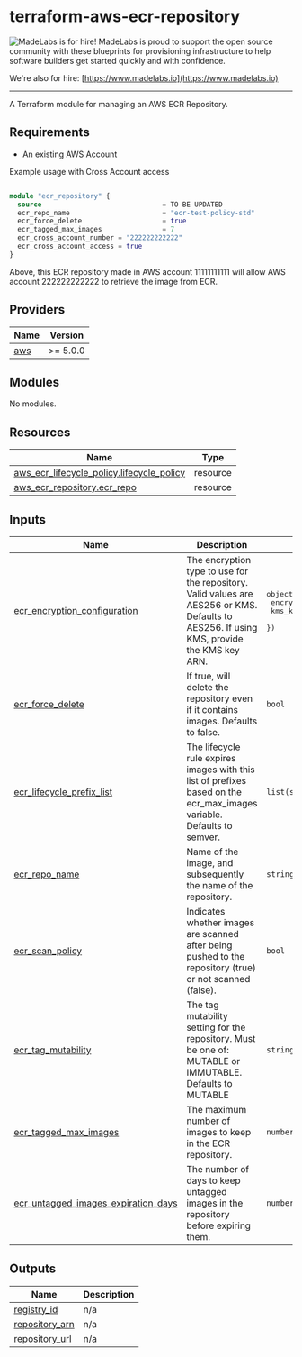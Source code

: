 # terraform-aws-ecr-repository

<!-- BEGIN MadeLabs Header -->
![MadeLabs is for hire!](https://d2xqy67kmqxrk1.cloudfront.net/horizontal_logo_white.png)
MadeLabs is proud to support the open source community with these blueprints for provisioning infrastructure to help software builders get started quickly and with confidence. 

We're also for hire: [https://www.madelabs.io](https://www.madelabs.io)
<!-- END MadeLabs Header -->
---

A Terraform module for managing an AWS ECR Repository.

## Requirements

- An existing AWS Account

Example usage with Cross Account access
```terraform

module "ecr_repository" {
  source                              = TO BE UPDATED
  ecr_repo_name                       = "ecr-test-policy-std"
  ecr_force_delete                    = true
  ecr_tagged_max_images               = 7
  ecr_cross_account_number = "222222222222"
  ecr_cross_account_access = true
}
```
Above, this ECR repository made in AWS account 11111111111 will allow AWS account 222222222222 to retrieve the image from ECR.

<!-- BEGIN_TF_DOCS -->
## Providers

| Name | Version |
|------|---------|
| <a name="provider_aws"></a> [aws](#provider\_aws) | >= 5.0.0 |

## Modules

No modules.

## Resources

| Name | Type |
|------|------|
| [aws_ecr_lifecycle_policy.lifecycle_policy](https://registry.terraform.io/providers/hashicorp/aws/latest/docs/resources/ecr_lifecycle_policy) | resource |
| [aws_ecr_repository.ecr_repo](https://registry.terraform.io/providers/hashicorp/aws/latest/docs/resources/ecr_repository) | resource |

## Inputs

| Name | Description | Type | Default | Required |
|------|-------------|------|---------|:--------:|
| <a name="input_ecr_encryption_configuration"></a> [ecr\_encryption\_configuration](#input\_ecr\_encryption\_configuration) | The encryption type to use for the repository. Valid values are AES256 or KMS. Defaults to AES256. If using KMS, provide the KMS key ARN. | <pre>object({<br>    encryption_type = string<br>    kms_key         = string<br>  })</pre> | <pre>{<br>  "encryption_type": "AES256",<br>  "kms_key": null<br>}</pre> | no |
| <a name="input_ecr_force_delete"></a> [ecr\_force\_delete](#input\_ecr\_force\_delete) | If true, will delete the repository even if it contains images. Defaults to false. | `bool` | `false` | no |
| <a name="input_ecr_lifecycle_prefix_list"></a> [ecr\_lifecycle\_prefix\_list](#input\_ecr\_lifecycle\_prefix\_list) | The lifecycle rule expires images with this list of prefixes based on the ecr\_max\_images variable. Defaults to semver. | `list(string)` | <pre>[<br>  "0",<br>  "1",<br>  "2"<br>]</pre> | no |
| <a name="input_ecr_repo_name"></a> [ecr\_repo\_name](#input\_ecr\_repo\_name) | Name of the image, and subsequently the name of the repository. | `string` | n/a | yes |
| <a name="input_ecr_scan_policy"></a> [ecr\_scan\_policy](#input\_ecr\_scan\_policy) | Indicates whether images are scanned after being pushed to the repository (true) or not scanned (false). | `bool` | `true` | no |
| <a name="input_ecr_tag_mutability"></a> [ecr\_tag\_mutability](#input\_ecr\_tag\_mutability) | The tag mutability setting for the repository. Must be one of: MUTABLE or IMMUTABLE. Defaults to MUTABLE | `string` | `"MUTABLE"` | no |
| <a name="input_ecr_tagged_max_images"></a> [ecr\_tagged\_max\_images](#input\_ecr\_tagged\_max\_images) | The maximum number of images to keep in the ECR repository. | `number` | `50` | no |
| <a name="input_ecr_untagged_images_expiration_days"></a> [ecr\_untagged\_images\_expiration\_days](#input\_ecr\_untagged\_images\_expiration\_days) | The number of days to keep untagged images in the repository before expiring them. | `number` | `14` | no |

## Outputs

| Name | Description |
|------|-------------|
| <a name="output_registry_id"></a> [registry\_id](#output\_registry\_id) | n/a |
| <a name="output_repository_arn"></a> [repository\_arn](#output\_repository\_arn) | n/a |
| <a name="output_repository_url"></a> [repository\_url](#output\_repository\_url) | n/a |
<!-- END_TF_DOCS -->